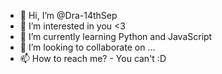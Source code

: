 - 👋 Hi, I’m @Dra-14thSep
- 👀 I’m interested in you <3
- 🌱 I’m currently learning Python and JavaScript
- 💞️ I’m looking to collaborate on ...
- 📫 How to reach me? - You can't :D

<!---
Dra-14thSep/Dra-14thSep is a ✨ special ✨ repository because its `README.md` (this file) appears on your GitHub profile.
You can click the Preview link to take a look at your changes.
--->
